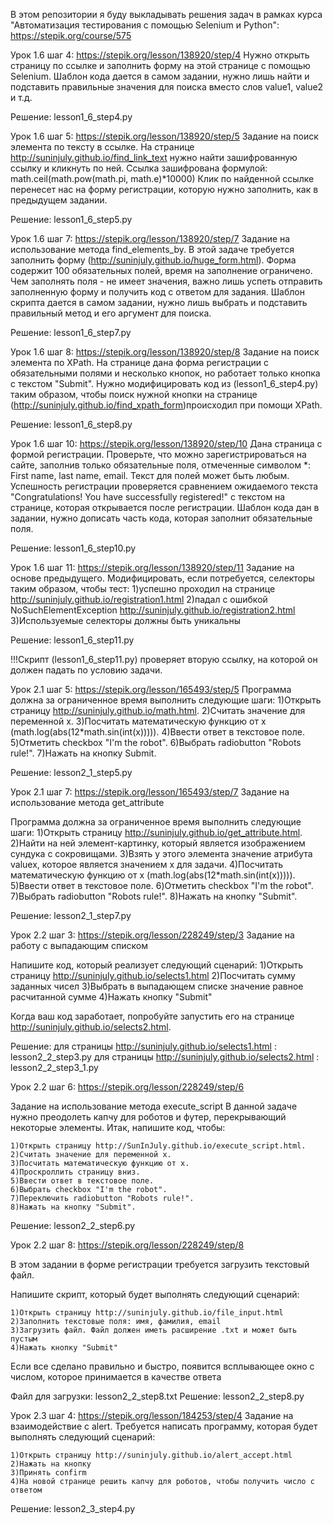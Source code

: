 В этом репозитории я буду выкладывать решения задач в рамках курса "Автоматизация тестирования с помощью Selenium и Python":
https://stepik.org/course/575

Урок 1.6 шаг 4: https://stepik.org/lesson/138920/step/4
Нужно открыть страницу по ссылке и заполнить форму на этой странице с помощью Selenium.
Шаблон кода дается в самом задании, нужно лишь найти и подставить правильные значения для поиска вместо слов value1, value2 и т.д.

Решение: lesson1_6_step4.py

Урок 1.6 шаг 5: https://stepik.org/lesson/138920/step/5
Задание на поиск элемента по тексту в ссылке.
На странице http://suninjuly.github.io/find_link_text нужно найти зашифрованную ссылку и кликнуть по ней.
Ссылка зашифрована формулой: math.ceil(math.pow(math.pi, math.e)*10000)
Клик по найденной ссылке перенесет нас на форму регистрации, которую нужно заполнить, как в предыдущем задании.

Решение: lesson1_6_step5.py

Урок 1.6 шаг 7: https://stepik.org/lesson/138920/step/7
Задание на использование метода find_elements_by.
В этой задаче требуется заполнить форму (http://suninjuly.github.io/huge_form.html).
Форма содержит 100 обязательных полей, время на заполнение ограничено. Чем заполнять поля - не имеет значения, важно лишь успеть отправить заполненную форму и получить код с ответом для задания.
Шаблон скрипта дается в самом задании, нужно лишь выбрать и подставить правильный метод и его аргумент для поиска.

Решение: lesson1_6_step7.py

Урок 1.6 шаг 8: https://stepik.org/lesson/138920/step/8
Задание на поиск элемента по XPath.
На странице дана форма регистрации с обязательными полями и несколько кнопок, но работает только кнопка с текстом "Submit".
Нужно модифицировать код из (lesson1_6_step4.py) таким образом, чтобы поиск нужной кнопки на странице (http://suninjuly.github.io/find_xpath_form)происходил при помощи XPath.

Решение: lesson1_6_step8.py

Урок 1.6 шаг 10: https://stepik.org/lesson/138920/step/10
Дана страница с формой регистрации. Проверьте, что можно зарегистрироваться на сайте, заполнив только обязательные поля, отмеченные символом *: First name, last name, email.
Текст для полей может быть любым. Успешность регистрации проверяется сравнением ожидаемого текста "Congratulations! You have successfully registered!" с текстом на странице, которая открывается после регистрации.
Шаблон кода дан в задании, нужно дописать часть кода, которая заполнит обязательные поля.

Решение: lesson1_6_step10.py

Урок 1.6 шаг 11: https://stepik.org/lesson/138920/step/11
Задание на основе предыдущего. Модифицировать, если потребуется, селекторы таким образом, чтобы тест:
	1)успешно проходил на странице http://suninjuly.github.io/registration1.html﻿
	2)падал с ошибкой NoSuchElementException http://suninjuly.github.io/registration2.html
	3)Используемые селекторы должны быть уникальны
 
Решение: lesson1_6_step11.py

!!!Скрипт (lesson1_6_step11.py) проверяет вторую ссылку, на которой он должен падать по условию задачи.

Урок 2.1 шаг 5: https://stepik.org/lesson/165493/step/5
Программа должна за ограниченное время выполнить следующие шаги:
	1)Открыть страницу http://suninjuly.github.io/math.html.
	2)Считать значение для переменной x.
	3)Посчитать математическую функцию от x (math.log(abs(12*math.sin(int(x))))).
	4)Ввести ответ в текстовое поле.
	5)Отметить checkbox "I'm the robot".
	6)Выбрать radiobutton "Robots rule!".
	7)Нажать на кнопку Submit.

Решение: lesson2_1_step5.py

Урок 2.1 шаг 7: https://stepik.org/lesson/165493/step/7
Задание на использование метода get_attribute

Программа должна за ограниченное время выполнить следующие шаги:
	1)Открыть страницу http://suninjuly.github.io/get_attribute.html.
	2)Найти на ней элемент-картинку, который является изображением сундука с сокровищами.
	3)Взять у этого элемента значение атрибута valuex, которое является значением x для задачи.
	4)Посчитать математическую функцию от x (math.log(abs(12*math.sin(int(x))))).
	5)Ввести ответ в текстовое поле.
	6)Отметить checkbox "I'm the robot".
	7)Выбрать radiobutton "Robots rule!".
	8)Нажать на кнопку "Submit".

Решение: lesson2_1_step7.py

Урок 2.2 шаг 3: https://stepik.org/lesson/228249/step/3
Задание на работу с выпадающим списком

Напишите код, который реализует следующий сценарий:
	1)Открыть страницу http://suninjuly.github.io/selects1.html
	2)Посчитать сумму заданных чисел
	3)Выбрать в выпадающем списке значение равное расчитанной сумме
	4)Нажать кнопку "Submit"

Когда ваш код заработает, попробуйте запустить его на странице http://suninjuly.github.io/selects2.html. 

Решение: 
для страницы http://suninjuly.github.io/selects1.html : lesson2_2_step3.py
для страницы http://suninjuly.github.io/selects2.html : lesson2_2_step3_1.py

Урок 2.2 шаг 6: https://stepik.org/lesson/228249/step/6

Задание на использование метода execute_script
В данной задаче нужно преодолеть капчу для роботов и футер, перекрывающий некоторые элементы. 
Итак, напишите код, чтобы:

	1)Открыть страницу http://SunInJuly.github.io/execute_script.html.
	2)Считать значение для переменной x.
	3)Посчитать математическую функцию от x.
	4)Проскроллить страницу вниз.
	5)Ввести ответ в текстовое поле.
	6)Выбрать checkbox "I'm the robot".
	7)Переключить radiobutton "Robots rule!".
	8)Нажать на кнопку "Submit".

Решение: lesson2_2_step6.py

Урок 2.2 шаг 8: https://stepik.org/lesson/228249/step/8

В этом задании в форме регистрации требуется загрузить текстовый файл.

Напишите скрипт, который будет выполнять следующий сценарий:

	1)Открыть страницу http://suninjuly.github.io/file_input.html
	2)Заполнить текстовые поля: имя, фамилия, email
	3)Загрузить файл. Файл должен иметь расширение .txt и может быть пустым
	4)Нажать кнопку "Submit"

Если все сделано правильно и быстро, появится всплывающее окно с числом, которое принимается в качестве ответа

Файл для загрузки: lesson2_2_step8.txt
Решение: lesson2_2_step8.py

Урок 2.3 шаг 4: https://stepik.org/lesson/184253/step/4
Задание на взаимодействие с alert.
Требуется написать программу, которая будет выполнять следующий сценарий:

	1)Открыть страницу http://suninjuly.github.io/alert_accept.html
	2)Нажать на кнопку
	3)Принять confirm
	4)На новой странице решить капчу для роботов, чтобы получить число с ответом

Решение: lesson2_3_step4.py
